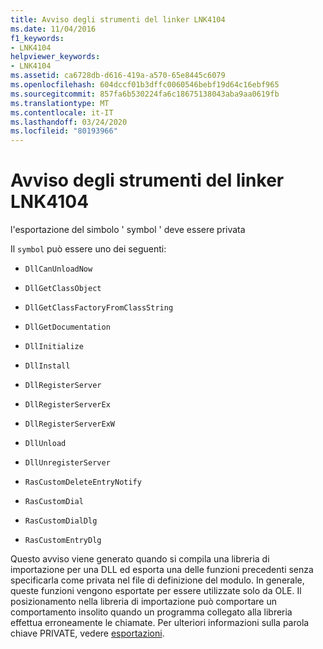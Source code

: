 ```yaml
---
title: Avviso degli strumenti del linker LNK4104
ms.date: 11/04/2016
f1_keywords:
- LNK4104
helpviewer_keywords:
- LNK4104
ms.assetid: ca6728db-d616-419a-a570-65e8445c6079
ms.openlocfilehash: 604dccf01b3dffc0060546bebf19d64c16ebf965
ms.sourcegitcommit: 857fa6b530224fa6c18675138043aba9aa0619fb
ms.translationtype: MT
ms.contentlocale: it-IT
ms.lasthandoff: 03/24/2020
ms.locfileid: "80193966"
---
```

# <a name="linker-tools-warning-lnk4104"></a>Avviso degli strumenti del linker LNK4104

l'esportazione del simbolo ' symbol ' deve essere privata

Il `symbol` può essere uno dei seguenti:

- `DllCanUnloadNow`

- `DllGetClassObject`

- `DllGetClassFactoryFromClassString`

- `DllGetDocumentation`

- `DllInitialize`

- `DllInstall`

- `DllRegisterServer`

- `DllRegisterServerEx`

- `DllRegisterServerExW`

- `DllUnload`

- `DllUnregisterServer`

- `RasCustomDeleteEntryNotify`

- `RasCustomDial`

- `RasCustomDialDlg`

- `RasCustomEntryDlg`

Questo avviso viene generato quando si compila una libreria di importazione per una DLL ed esporta una delle funzioni precedenti senza specificarla come privata nel file di definizione del modulo. In generale, queste funzioni vengono esportate per essere utilizzate solo da OLE. Il posizionamento nella libreria di importazione può comportare un comportamento insolito quando un programma collegato alla libreria effettua erroneamente le chiamate. Per ulteriori informazioni sulla parola chiave PRIVATE, vedere [esportazioni](../../build/reference/exports.md).
